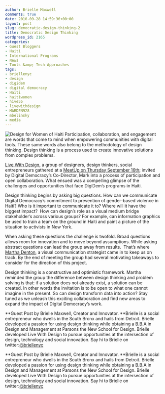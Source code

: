 ```yaml
---
author: Brielle Maxwell
comments: true
date: 2010-09-28 14:59:36+00:00
layout: post
slug: democratic-design-thinking-2
title: Democratic Design Thinking
wordpress_id: 2165
categories:
- Guest Bloggers
- Haiti
- International Programs
- News
- Tools &amp; Tech Approaches
tags:
- briellenyc
- design
- digidem
- digital democracy
- Haiti
- haitiwomen
- hive55
- livewithdesign
- MARDEN928
- mbelinsky
- media
---
```

![Design for Women of Haiti](http://www.livewithdesign.org/collaboration4haitiweb1.jpg)
Participation, collaboration, and engagement are words that come to mind when empowering communities with digital tools. These same words also belong to the methodology of design thinking. Design thinking is a process used to create innovative solutions from complex problems.

[Live With Design](http://www.livewithdesign.org/), a group of designers, design thinkers, social entrepreneurs gathered at a [MeetUp on Thursday September 16th](http://www.meetup.com/livewithdesign/); invited by Digital Democracy’s Co-Director, Mark into a process of participation and open collaboration. What ensued was a compelling glimpse of the challenges and opportunities that face DigiDem’s programs in Haiti.

Design thinking begins by asking big questions. How can we communicate Digital Democracy’s commitment to prevention of gender-based violence in Haiti? Who is it important to communicate it to? Where will it have the biggest impact?  How can design’s role as a visual medium bridge stakeholder’s across various groups? For example, can information graphics be used to train a team on the ground in Haiti and paint a picture of the situation to activists in New York.

When asking these questions the challenge is twofold. Broad questions allows room for innovation and to move beyond assumptions. While asking abstract questions can lead the group away from results.  That’s where [Martha Denton](http://www.marthadenton.com/), a visual communication strategist came in to keep us on track. By the end of meeting the group had several motivating takeaways to consider for the direction of this project.

Design thinking is a constructive and optimistic framework. Martha reminded the group the difference between design thinking and problem solving is that: if a solution does not already exist, a solution can be created. In other words the invitation is to be open to what one cannot imagine in the present. So can design transform data into action? Stay tuned as we unleash this exciting collaboration and find new areas to expand the impact of Digital Democracy’s work.

**Guest Post by Brielle Maxwell, Creator and Innovator. **Brielle is a social entrepreneur who dwells in the South Bronx and hails from Detroit. Brielle developed a passion for using design thinking while obtaining a B.B.A in Design and Management at Parsons the New School for Design. Brielle developed Live With Design to pursue opportunities at the intersection of design, technology and social innovation. Say hi to Brielle on twitter:[@briellenyc][5] 


 [5]: http://www.twitter.com/briellenyc
**Guest Post by Brielle Maxwell, Creator and Innovator. **Brielle is a social entrepreneur who dwells in the South Bronx and hails from Detroit. Brielle developed a passion for using design thinking while obtaining a B.B.A in Design and Management at Parsons the New School for Design. Brielle developed Live With Design to pursue opportunities at the intersection of design, technology and social innovation. Say hi to Brielle on twitter:[@briellenyc](http://www.twitter.com/briellenyc)
